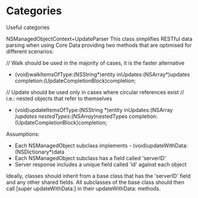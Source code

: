 Categories
==========

Useful categories

NSManagedObjectContext+UpdateParser
This class simplifies RESTful data parsing when using Core Data providing two methods that are optimised for different scenarios:

// Walk should be used in the majority of cases, it is the faster alternative
- (void)walkItemsOfType:(NSString*)entity inUpdates:(NSArray*)updates completion:(UpdateCompletionBlock)completion;

// Update should be used only in cases where circular references exist
// i.e.: nested objects that refer to themselves
- (void)updateItemsOfType:(NSString *)entity inUpdates:(NSArray *)updates nestedTypes:(NSArray*)nestedTypes completion:(UpdateCompletionBlock)completion;

Assumptions:
* Each NSManagedObject subclass implements - (void)updateWithData:(NSDictionary*)data
* Each NSManagedObject subclass has a field called 'serverID'
* Server response includes a unique field called 'id' against each object

Ideally, classes should inherit from a base class that has the 'serverID' field and any other shared fields. All subclasses of the base class should then call [super updateWithData:] in their updateWithData: methods.
